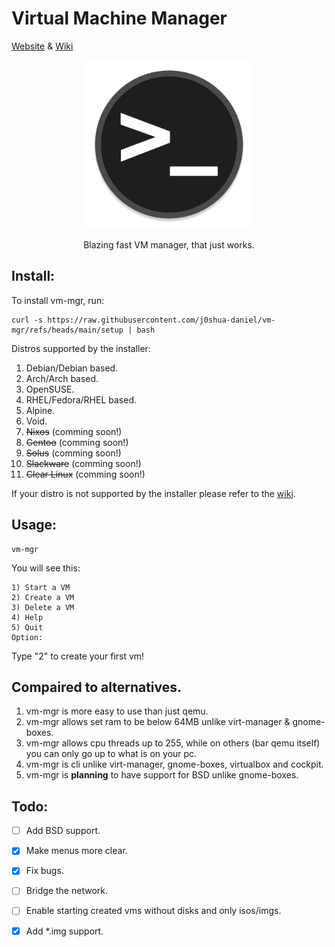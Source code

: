 # Virtual Machine Manager

[Website](https://jr-om-cs-try.trycloudflare.com/) & [Wiki](https://jr-om-cs-try.trycloudflare.com/wiki/)

<a href="https://jr-om-cs-try.trycloudflare.com/">
<p align="center" width="100%">
    <img width="270px" src="https://github.com/j0shua-daniel/images/blob/main/favcon.png?raw=true"> 
</p>
</a>

<p align="center" ">Blazing fast VM manager, that just works.</p>


## Install:

To install vm-mgr, run:

```
curl -s https://raw.githubusercontent.com/j0shua-daniel/vm-mgr/refs/heads/main/setup | bash
```

Distros supported by the installer:

1. Debian/Debian based.
2. Arch/Arch based.
3. OpenSUSE.
4. RHEL/Fedora/RHEL based.
5. Alpine.
6. Void.
7. ~~Nixos~~ (comming soon!)
8. ~~Gentoo~~ (comming soon!)
9. ~~Solus~~ (comming soon!)
10. ~~Slackware~~ (comming soon!)
11. ~~Clear Linux~~ (comming soon!)

If your distro is not supported by the installer please refer to the [wiki](https://jr-om-cs-try.trycloudflare.com/wiki/#install-vm-packages).

## Usage:

```
vm-mgr
```

You will see this: 
```
1) Start a VM
2) Create a VM
3) Delete a VM
4) Help
5) Quit
Option:
```
Type "2" to create your first vm!

## Compaired to alternatives.

1. vm-mgr is more easy to use than just qemu.
2. vm-mgr allows set ram to be below 64MB unlike virt-manager & gnome-boxes.
3. vm-mgr allows cpu threads up to 255, while on others (bar qemu itself) you can only go up to what is on your pc.
4. vm-mgr is cli unlike virt-manager, gnome-boxes, virtualbox and cockpit.
5. vm-mgr is **planning** to have support for BSD unlike gnome-boxes.

## Todo:

- [ ] Add BSD support.
- [x] Make menus more clear.
- [x] Fix bugs.
- [ ] Bridge the network.
- [ ] Enable starting created vms without disks and only isos/imgs.
- [x] Add *.img support.

